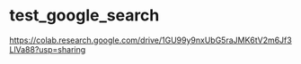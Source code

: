 # test_google_search
https://colab.research.google.com/drive/1GU99y9nxUbG5raJMK6tV2m6Jf3LlVa88?usp=sharing
